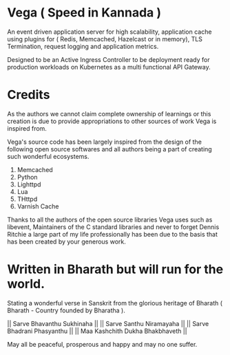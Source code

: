 # Vega ( Speed in Kannada )


An event driven application server for high scalability, application cache using plugins for ( Redis, Memcached, Hazelcast or in memory), TLS Termination, request logging and application metrics.

Designed to be an Active Ingress Controller to be deployment ready for production workloads on Kubernetes as a multi functional API Gateway.

# Credits

As the authors we cannot claim complete ownership of learnings or this creation is due to provide appropriations to other sources of work Vega is inspired from.

Vega's source code has been largely inspired from the design of the following open source softwares and all authors being a part of creating such wonderful ecosystems.

1. Memcached
2. Python
3. Lighttpd
4. Lua
5. THttpd
6. Varnish Cache

Thanks to all the authors of the open source libraries Vega uses such as libevent, Maintainers of the C standard libraries and never to forget Dennis Ritchie a large part of my life professionally has been due to the basis that has been created by your generous work.

# Written in Bharath but will run for the world.

Stating a wonderful verse in Sanskrit from the glorious heritage of Bharath ( Bharath - Country founded by Bharatha ).

|| Sarve Bhavanthu Sukhinaha ||
|| Sarve Santhu Niramayaha ||
|| Sarve Bhadrani Phasyanthu ||
|| Maa Kashchith Dukha Bhakbhaveth ||

May all be peaceful, prosperous and happy and may no one suffer.
